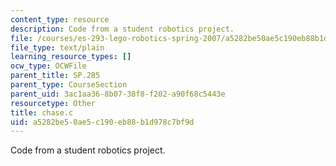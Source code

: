 ```yaml
---
content_type: resource
description: Code from a student robotics project.
file: /courses/es-293-lego-robotics-spring-2007/a5282be50ae5c190eb88b1d978c7bf9d_chase.c
file_type: text/plain
learning_resource_types: []
ocw_type: OCWFile
parent_title: SP.285
parent_type: CourseSection
parent_uid: 3ac1aa36-8b07-38f8-f202-a90f68c5443e
resourcetype: Other
title: chase.c
uid: a5282be5-0ae5-c190-eb88-b1d978c7bf9d
---
```

Code from a student robotics project.